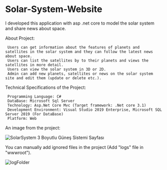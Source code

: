 # Solar-System-Website
I developed this application with asp .net core to model the solar system and share news about space.

About Project:

     Users can get information about the features of planets and satellites in the solar system and they can follow the latest news about space.
     Users can list the satellites by to their planets and views the satellites in more detail.
     Users can view the solar system in 3D or 2D.
     Admin can add new planets, satellites or news on the solar system site and edit them (update or delete etc.).

Technical Specifications of the Project:

     Programming Language: C#
     DataBase: Microsoft Sql Server
     Technology: Asp.Net Core Mvc (Target framework: .Net core 3.1)
     Development Environment: Visual Studio 2019 Enterprise, Microsoft SQL Server 2019 (For DataBase)
     Platform: Web

An image from the project:

![SolarSystem 3 Boyutlu Güneş Sistemi Sayfası](https://user-images.githubusercontent.com/71320243/128591826-2cd5c487-2881-4a5e-8b9d-ac7eebd2196d.PNG)

You can manually add ignored files in the project (Add "logs" file in "wwwroot").

![logFolder](https://user-images.githubusercontent.com/71320243/128591868-60fea7f8-f57d-45fa-a778-38830fc177ed.PNG)


